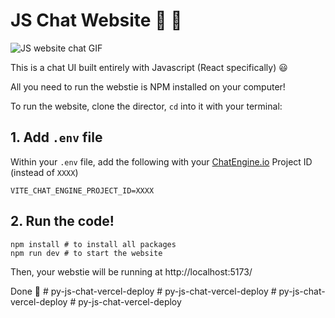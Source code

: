 # JS Chat Website 💬 👾

![JS website chat GIF](https://blog.chatengine.io/assets/per-post/nodejs-react-demo.gif)

This is a chat UI built entirely with Javascript (React specifically) 😃

All you need to run the webstie is NPM installed on your computer!

To run the website, clone the director, `cd` into it with your terminal:

## 1. Add `.env` file

Within your `.env` file, add the following with your [ChatEngine.io](ChatEngine.io) Project ID (instead of `XXXX`)

```
VITE_CHAT_ENGINE_PROJECT_ID=XXXX
```

## 2. Run the code!

```
npm install # to install all packages
npm run dev # to start the website
```

Then, your webstie will be running at http://localhost:5173/

Done 🎉
#   p y - j s - c h a t - v e r c e l - d e p l o y  
 #   p y - j s - c h a t - v e r c e l - d e p l o y  
 #   p y - j s - c h a t - v e r c e l - d e p l o y  
 #   p y - j s - c h a t - v e r c e l - d e p l o y  
 